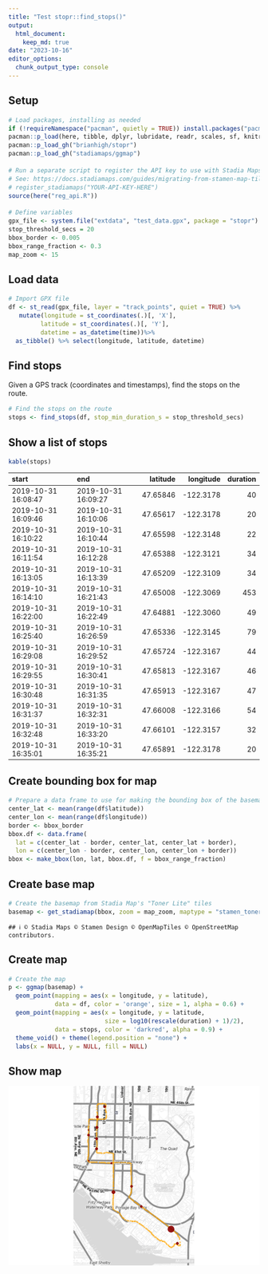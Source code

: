 ```yaml
---
title: "Test stopr::find_stops()"
output: 
  html_document:
    keep_md: true
date: "2023-10-16"
editor_options: 
  chunk_output_type: console
---
```




## Setup


```r
# Load packages, installing as needed
if (!requireNamespace("pacman", quietly = TRUE)) install.packages("pacman")
pacman::p_load(here, tibble, dplyr, lubridate, readr, scales, sf, knitr)
pacman::p_load_gh("brianhigh/stopr")
pacman::p_load_gh("stadiamaps/ggmap")

# Run a separate script to register the API key to use with Stadia Maps
# See: https://docs.stadiamaps.com/guides/migrating-from-stamen-map-tiles/
# register_stadiamaps("YOUR-API-KEY-HERE")
source(here("reg_api.R"))

# Define variables
gpx_file <- system.file("extdata", "test_data.gpx", package = "stopr")
stop_threshold_secs = 20
bbox_border <- 0.005
bbox_range_fraction <- 0.3
map_zoom <- 15
```

## Load data


```r
# Import GPX file
df <- st_read(gpx_file, layer = "track_points", quiet = TRUE) %>% 
   mutate(longitude = st_coordinates(.)[, 'X'],
         latitude = st_coordinates(.)[, 'Y'],
         datetime = as_datetime(time))%>%
  as_tibble() %>% select(longitude, latitude, datetime)
```

## Find stops

Given a GPS track (coordinates and timestamps), find the stops on the route.


```r
# Find the stops on the route
stops <- find_stops(df, stop_min_duration_s = stop_threshold_secs)
```

## Show a list of stops


```r
kable(stops)
```



|start               |end                 | latitude| longitude| duration|
|:-------------------|:-------------------|--------:|---------:|--------:|
|2019-10-31 16:08:47 |2019-10-31 16:09:27 | 47.65846| -122.3178|       40|
|2019-10-31 16:09:46 |2019-10-31 16:10:06 | 47.65617| -122.3178|       20|
|2019-10-31 16:10:22 |2019-10-31 16:10:44 | 47.65598| -122.3148|       22|
|2019-10-31 16:11:54 |2019-10-31 16:12:28 | 47.65388| -122.3121|       34|
|2019-10-31 16:13:05 |2019-10-31 16:13:39 | 47.65209| -122.3109|       34|
|2019-10-31 16:14:10 |2019-10-31 16:21:43 | 47.65008| -122.3069|      453|
|2019-10-31 16:22:00 |2019-10-31 16:22:49 | 47.64881| -122.3060|       49|
|2019-10-31 16:25:40 |2019-10-31 16:26:59 | 47.65336| -122.3145|       79|
|2019-10-31 16:29:08 |2019-10-31 16:29:52 | 47.65724| -122.3167|       44|
|2019-10-31 16:29:55 |2019-10-31 16:30:41 | 47.65813| -122.3167|       46|
|2019-10-31 16:30:48 |2019-10-31 16:31:35 | 47.65913| -122.3167|       47|
|2019-10-31 16:31:37 |2019-10-31 16:32:31 | 47.66008| -122.3166|       54|
|2019-10-31 16:32:48 |2019-10-31 16:33:20 | 47.66101| -122.3157|       32|
|2019-10-31 16:35:01 |2019-10-31 16:35:21 | 47.65891| -122.3178|       20|

## Create bounding box for map


```r
# Prepare a data frame to use for making the bounding box of the basemap
center_lat <- mean(range(df$latitude))
center_lon <- mean(range(df$longitude))
border <- bbox_border
bbox.df <- data.frame(
  lat = c(center_lat - border, center_lat, center_lat + border),
  lon = c(center_lon - border, center_lon, center_lon + border))
bbox <- make_bbox(lon, lat, bbox.df, f = bbox_range_fraction)
```

## Create base map


```r
# Create the basemap from Stadia Map's "Toner Lite" tiles
basemap <- get_stadiamap(bbox, zoom = map_zoom, maptype = "stamen_toner_lite")
```

```
## ℹ © Stadia Maps © Stamen Design © OpenMapTiles © OpenStreetMap contributors.
```

## Create map


```r
# Create the map
p <- ggmap(basemap) +
  geom_point(mapping = aes(x = longitude, y = latitude),
             data = df, color = 'orange', size = 1, alpha = 0.6) +
  geom_point(mapping = aes(x = longitude, y = latitude,
                           size = log10(rescale(duration) + 1)/2),
             data = stops, color = 'darkred', alpha = 0.9) +
  theme_void() + theme(legend.position = "none") +
  labs(x = NULL, y = NULL, fill = NULL)
```

## Show map

![](test_stopr_files/figure-html/map-1.png)<!-- -->
